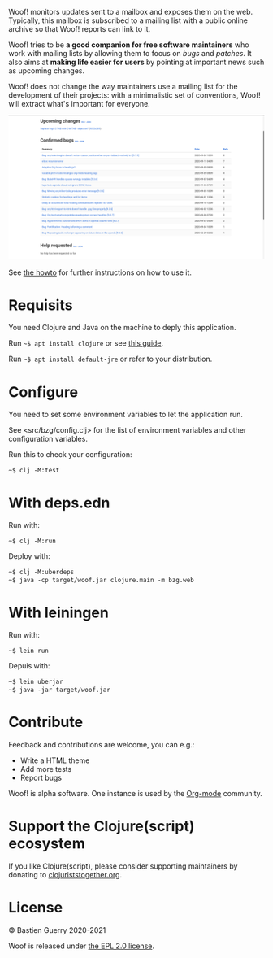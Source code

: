 Woof! monitors updates sent to a mailbox and exposes them on the web.
Typically, this mailbox is subscribed to a mailing list with a public
online archive so that Woof! reports can link to it.

Woof! tries to be **a good companion for free software maintainers** who
work with mailing lists by allowing them to focus on *bugs* and *patches*.
It also aims at **making life easier for users** by pointing at important
news such as upcoming changes.

Woof! does not change the way maintainers use a mailing list for the
development of their projects: with a minimalistic set of conventions,
Woof! will extract what's important for everyone.

![img](woof.png)

See [the howto](resources/md/howto.md) for further instructions on how to use it.


# Requisits

You need Clojure and Java on the machine to deply this application.

Run `~$ apt install clojure` or see [this guide](https://clojure.org/guides/getting_started).

Run `~$ apt install default-jre` or refer to your distribution.


# Configure

You need to set some environment variables to let the application run.

See <src/bzg/config.clj> for the list of environment variables and
other configuration variables.

Run this to check your configuration:

    ~$ clj -M:test


# With deps.edn

Run with:

    ~$ clj -M:run

Deploy with:

    ~$ clj -M:uberdeps
    ~$ java -cp target/woof.jar clojure.main -m bzg.web


# With leiningen

Run with:

    ~$ lein run

Depuis with:

    ~$ lein uberjar
    ~$ java -jar target/woof.jar


# Contribute

Feedback and contributions are welcome, you can e.g.:

-   Write a HTML theme
-   Add more tests
-   Report bugs

Woof! is alpha software.  One instance is used by the [Org-mode](https://updates.orgmode.org)
community.


# Support the Clojure(script) ecosystem

If you like Clojure(script), please consider supporting maintainers by
donating to [clojuriststogether.org](https://www.clojuriststogether.org).


# License

© Bastien Guerry 2020-2021

Woof is released under [the EPL 2.0 license](LICENSE).

